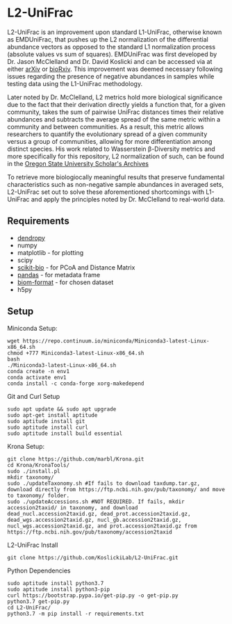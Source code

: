 # L2-UniFrac

L2-UniFrac is an improvement upon standard L1-UniFrac, otherwise known as EMDUniFrac, that pushes up the L2 normalization of the differential abundance vectors as opposed to the standard L1 normalization process (absolute values vs sum of squares). EMDUniFrac was first developed by Dr. Jason McClelland and Dr. David Koslicki and can be accessed via at either [arXiv](https://arxiv.org/abs/1611.04634) or [bioRxiv](https://www.biorxiv.org/content/10.1101/087171v2). This improvement was deemed necessary following issues regarding the presence of negative abundances in samples while testing data using the L1-UniFrac methodology. 

Later noted by Dr. McClelland, L2 metrics hold more biological significance due to the fact that their derivation directly yields a function that, for a given community, takes the sum of pairwise UniFrac distances times their relative abundances and subtracts the average spread of the same metric within a community and between communities. As a result, this metric allows researchers to quantify the evolutionary spread of a given community versus a group of communities, allowing for more differentiation among distinct species. His work related to Wasserstein β-Diversity metrics and more specifically for this repository, L2 normalization of such, can be found in the [Oregon State University Scholar's Archives](https://ir.library.oregonstate.edu/concern/graduate_thesis_or_dissertations/76537620h) 

To retrieve more biologiocally meaningful results that preserve fundamental characteristics such as non-negative sample abundances in averaged sets, L2-UniFrac set out to solve these aforementioned shortcomings with L1-UniFrac and apply the principles noted by Dr. McClelland to real-world data.

## Requirements ##
+ [dendropy](http://www.dendropy.org/)
+ numpy 
+ matplotlib - for plotting
+ scipy 
+ [scikit-bio](http://scikit-bio.org/) - for PCoA and Distance Matrix
+ [pandas](https://pandas.pydata.org/) - for metadata frame
+ [biom-format](https://biom-format.org/) - for chosen dataset
+ h5py

## Setup ##

Miniconda Setup:
```
wget https://repo.continuum.io/miniconda/Miniconda3-latest-Linux-x86_64.sh
chmod +777 Miniconda3-latest-Linux-x86_64.sh
bash
./Miniconda3-latest-Linux-x86_64.sh
conda create -n env1
conda activate env1
conda install -c conda-forge xorg-makedepend
```

Git and Curl Setup
```
sudo apt update && sudo apt upgrade
sudo apt-get install aptitude
sudo aptitude install git
sudo aptitude install curl
sudo aptitude install build essential
```

Krona Setup:
```
git clone https://github.com/marbl/Krona.git
cd Krona/KronaTools/
sudo ./install.pl
mkdir taxonomy/
sudo ./updateTaxonomy.sh #If fails to download taxdump.tar.gz, download directly from https://ftp.ncbi.nih.gov/pub/taxonomy/ and move to taxonomy/ folder.
sudo ./updateAccessions.sh #NOT REQUIRED. If fails, mkdir accession2taxid/ in taxonomy, and download dead_nucl.accession2taxid.gz, dead_prot.accession2taxid.gz, dead_wgs.accession2taxid.gz, nucl_gb.accession2taxid.gz, nucl_wgs.accession2taxid.gz, and prot.accession2taxid.gz from https://ftp.ncbi.nih.gov/pub/taxonomy/accession2taxid
```

L2-UniFrac Install
```
git clone https://github.com/KoslickiLab/L2-UniFrac.git
```

Python Dependencies
```
sudo aptitude install python3.7
sudo aptitude install python3-pip
curl https://bootstrap.pypa.io/get-pip.py -o get-pip.py
python3.7 get-pip.py
cd L2-UniFrac/
python3.7 -m pip install -r requirements.txt
```
